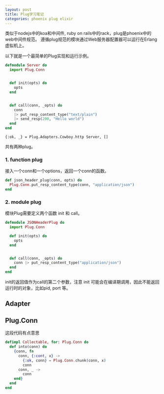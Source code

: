 ```yaml
---
layout: post
title: Plug学习笔记
categories: phoenix plug elixir
---
```


类似于nodejs中的koa和中间件, ruby on rails中的rack，plug是phoenix中的web中间件规范。 
遵循plug规范的模块通过Web服务器配置器可以运行在Erlang虚拟机上。

以下就是一个最简单的Plug实现和运行示例。

```elixir
defmodule Server do
  import Plug.Conn


  def init(opts) do
    opts
  end


  def call(conn, _opts) do
    conn
    |> put_resp_content_type("text/plain")
    |> send_resp(200, "Hello world")
  end
end
```

```iex
{:ok, _} = Plug.Adapters.Cowboy.http Server, []
```


共有两种plug。

### 1. function plug

接入一个conn和一个options，返回一个conn的函数。


```elixir
def json_header_plug(conn, opts) do
  Plug.Conn.put_resp_content_type(conn, "application/json")
end
```

### 2. module plug

模块Plug需要定义两个函数 init 和 call。

```elixir
defmodule JSONHeaderPlug do
  import Plug.Conn

  def init(opts) do
    opts
  end


  def call(conn, _opts) do
    conn |> put_resp_content_type("application/json")
  end
end
```

init的返回值作为call的第二个参数，注意 init 可能会在编译期调用，因此不能返回运行时的对象，比如pid, port 等。


## Adapter


## Plug.Conn


这段代码有点意思

```elixir
defimpl Collectable, for: Plug.Conn do
  def into(conn) do
    {conn, fn
      conn, {:cont, x} ->
        {:ok, conn} = Plug.Conn.chunk(conn, x)
        conn
      conn, _ ->
        conn
    end}
  end
end
```
